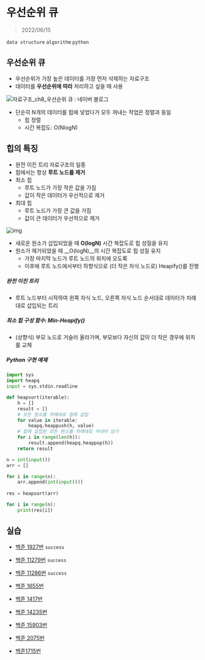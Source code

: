 # 우선순위 큐

> 2022/06/15

`data structure` `algorithm` `python`



## 우선순위 큐

- 우선순위가 가장 높은 데이터를 가장 먼저 삭제하는 자료구조
- 데이터를 __우선순위에 따라__ 처리하고 싶을 때 사용



![자료구조_ch8_우선순위 큐 : 네이버 블로그](https://mblogthumb-phinf.pstatic.net/MjAxODExMjFfMjc1/MDAxNTQyNzgwNjUzNjA3.6X1oUq00atBXXbBa42J5xbVrVIdzwlMj1_PfmKOsKCcg.z2Aq12efaE1YU2NRAbqFcEJ45njRXYDQ_CUxGADZTBsg.PNG.kimbh666/image.png?type=w800)



- 단순히 N개의 데이터를 힙에 넣었다가 모두 꺼내는 작업은 정렬과 동일 
  - 힙 정렬
  - 시간 복잡도: O(NlogN)



## 힙의 특징

- 완전 이진 트리 자료구조의 일종
- 힙에서는 항상 __루트 노드를 제거__
- 최소 힙
  - 루트 노드가 가장 작은 값을 가짐
  - 값이 작은 데이터가 우선적으로 제거
- 최대 힙
  - 루트 노드가 가장 큰 값을 가짐
  - 값이 큰 데이터가 우선적으로 제거



![img](https://velog.velcdn.com/images%2Fjaenny%2Fpost%2Ff4b21402-6df3-4cec-bb2a-429d06880c7a%2Fimg.png)



- 새로운 원소가 삽입되었을 때 __O(logN)__ 시간 복잡도로 힙 성질을 유지
- 원소가 제거되었을 때 __O(logN)__의 시간 복잡도로 힙 성질 유지
  - 가장 마지막 노드가 루트 노드의 위치에 오도록
  - 이후에 루트 노드에서부터 하향식으로 (더 작은 자식 노드로) Heapify()를 진행



##### 완전 이진 트리

- 루트 노드부터 시작하여 왼쪽 자식 노드, 오른쪽 자식 노드 순서대로 데이터가 차례대로 삽입되는 트리



##### 최소 힙 구성 함수: Min-Heapify()

- (상향식) 부모 노드로 거슬러 올라가며, 부모보다 자신의 값이 더 작은 경우에 위치를 교체



##### Python 구현 예제

```python
import sys
import heapq
input = sys.stdin.readline

def heapsort(iterable):
    h = []
    result = []
    # 모든 원소를 차례대로 힙에 삽입
    for value in iterable:
        heapq.heappush(h, value)
    # 힙에 삽입된 모든 원소를 차례대로 꺼내어 담기
    for i in range(len(h)):
        result.append(heapq.heappop(h))
    return result

n = int(input())
arr = []

for i in range(n):
    arr.append(int(input()))
    
res = heapsort(arr)

for i in range(n):
    print(res[i])
```



## 실습

- [백준 1927번](https://www.acmicpc.net/problem/1927) `success`

- [백준 11279번](https://www.acmicpc.net/problem/11279) `success`

- [백준 11286번](https://www.acmicpc.net/problem/11286) `success`

- [백준 1655번]()

- [백준 1417번]()

- [백준 14235번]()

- [백준 15903번]()

- [백준 2075번]()

- [백준1715번]()

  